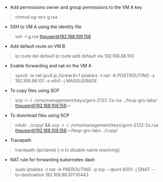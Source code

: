 - Add permissions owner and group permissions to the VM A key
> chmod og-wrx g.rsa

- SSH to VM A using the identity file
> ssh -i g.rsa theuser@192.168.109.156

- Add default route on VM B
> ip route del default
> ip route add default via 192.168.88.100

- Enable forwarding and nat on the VM A
> sysctl -w net.ipv4.ip_forward=1
> iptables -t nat -A POSTROUTING -s 192.168.88.101 -o eth0 -j MASQUERADE

- To copy files using SCP
> scp -r -i ./vms/management/keys/gors-2122-2s.rsa ../feup-grs-labs/ theuser@192.168.109.156:~

- To download files using SCP
> mkdir ../copy/ && scp -r -i ./vms/management/keys/gors-2122-2s.rsa theuser@192.168.109.156:~/feup-grs-labs ../copy/

- Tracepath
> tracepath (ip/name) [-n to disable name resolving]

- NAT rule for forwarding kubernetes dash
> sudo iptables -t nat -A PREROUTING -p tcp --dport 8001 -j DNAT --to-destination 192.168.88.101:10443
